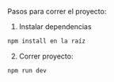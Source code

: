 Pasos para correr el proyecto:
1. Instalar dependencias 

``` bash
npm install en la raíz
```

2. Correr proyecto:

``` bash
npm run dev
```

